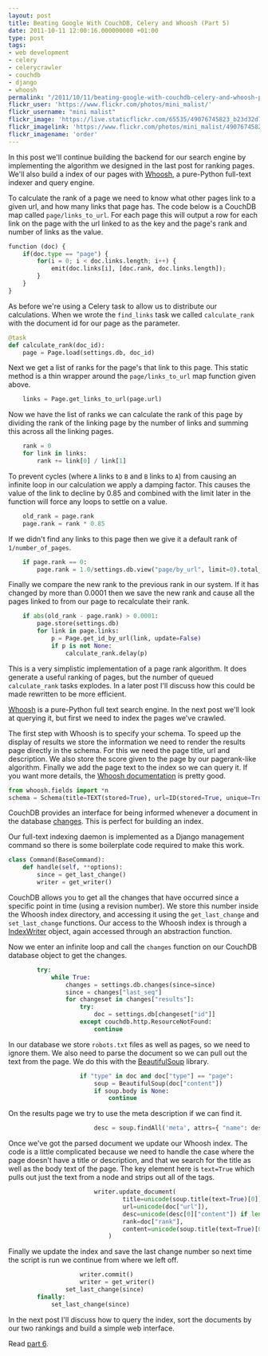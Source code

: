```yaml
---
layout: post
title: Beating Google With CouchDB, Celery and Whoosh (Part 5)
date: 2011-10-11 12:00:16.000000000 +01:00
type: post
tags:
- web development
- celery
- celerycrawler
- couchdb
- django
- whoosh
permalink: "/2011/10/11/beating-google-with-couchdb-celery-and-whoosh-part-5/"
flickr_user: 'https://www.flickr.com/photos/mini_malist/'
flickr_username: "mini malist"
flickr_image: 'https://live.staticflickr.com/65535/49076745823_b23d32d76c_w.jpg'
flickr_imagelink: 'https://www.flickr.com/photos/mini_malist/49076745823/'
flickr_imagename: 'order'
---
```

In this post we'll continue building the backend for our search engine by implementing the algorithm we
designed in the last post for ranking pages. We'll also build a index of our pages with
[Whoosh](https://bitbucket.org/mchaput/whoosh/wiki/Home), a pure-Python full-text indexer and
query engine.

To calculate the rank of a page we need to know what other pages link to a given url, and how many links that
page has. The code below is a CouchDB map called `page/links_to_url`. For each page this will output a
row for each link on the page with the url linked to as the key and the page's rank and number of links as the
value.

```python
function (doc) {
    if(doc.type == "page") {
        for(i = 0; i < doc.links.length; i++) {
            emit(doc.links[i], [doc.rank, doc.links.length]);
        }
    }
}
```

As before we're using a Celery task to allow us to distribute our calculations. When we wrote the
`find_links` task we called `calculate_rank` with the document id for our page as the parameter.

```python
@task
def calculate_rank(doc_id):
    page = Page.load(settings.db, doc_id)
```

Next we get a list of ranks for the page's that link to this page. This static method is a thin wrapper around
the `page/links_to_url` map function given above.

```python
    links = Page.get_links_to_url(page.url)
```

Now we have the list of ranks we can calculate the rank of this page by dividing the rank of the linking page
by the number of links and summing this across all the linking pages.

```python
    rank = 0
    for link in links:
        rank += link[0] / link[1]
```

To prevent cycles (where `A` links to `B` and `B` links to `A`) from causing an
infinite loop in our calculation we apply a damping factor. This causes the value of the link to decline by
0.85 and combined with the limit later in the function will force any loops to settle on a value.

```python
    old_rank = page.rank
    page.rank = rank * 0.85
```

If we didn't find any links to this page then we give it a default rank of `1/number_of_pages`.

```python
    if page.rank == 0:
        page.rank = 1.0/settings.db.view("page/by_url", limit=0).total_rows
```

Finally we compare the new rank to the previous rank in our system. If it has changed by more than 0.0001 then
we save the new rank and cause all the pages linked to from our page to recalculate their rank.

```python
    if abs(old_rank - page.rank) > 0.0001:
        page.store(settings.db)
        for link in page.links:
            p = Page.get_id_by_url(link, update=False)
            if p is not None:
                calculate_rank.delay(p)
```

This is a very simplistic implementation of a page rank algorithm. It does generate a useful ranking of pages,
but the number of queued `calculate_rank` tasks explodes. In a later post I'll discuss how this could
be made rewritten to be more efficient.

[Whoosh](https://bitbucket.org/mchaput/whoosh/wiki/Home) is a pure-Python full text search engine.
In the next post we'll look at querying it, but first we need to index the pages we've crawled.

The first step with Whoosh is to specify your schema. To speed up the display of results we store the
information we need to render the results page directly in the schema. For this we need the page title, url
and description. We also store the score given to the page by our pagerank-like algorithm. Finally we add
the page text to the index so we can query it. If you want more details, the
[Whoosh documentation](http://packages.python.org/Whoosh/) is pretty good.

```python
from whoosh.fields import *n
schema = Schema(title=TEXT(stored=True), url=ID(stored=True, unique=True), desc=ID(stored=True), rank=NUMERIC(stored=True, type=float), content=TEXT)
```

CouchDB provides an interface for being informed whenever a document in the database
[changes](http://guide.couchdb.org/draft/notifications.html). This is perfect for building an
index.

Our full-text indexing daemon is implemented as a Django management command so there is some boilerplate code
required to make this work.

```python
class Command(BaseCommand):
    def handle(self, **options):
        since = get_last_change()
        writer = get_writer()
```

CouchDB allows you to get all the changes that have occurred since a specific point in time (using a revision
number). We store this number inside the Whoosh index directory, and accessing it using the
`get_last_change` and `set_last_change` functions. Our access to the Whoosh index is through a
[IndexWriter](http://packages.python.org/Whoosh/quickstart.html#the-indexwriter-object) object,
again accessed through an abstraction function.

Now we enter an infinite loop and call the `changes` function on our CouchDB database object to get
the changes.

```python
        try:
            while True:
                changes = settings.db.changes(since=since)
                since = changes["last_seq"]
                for changeset in changes["results"]:
                    try:
                        doc = settings.db[changeset["id"]]
                    except couchdb.http.ResourceNotFound:
                        continue
```

In our database we store `robots.txt` files as well as pages, so we need to ignore them. We also need
to parse the document so we can pull out the text from the page. We do this with the
[BeautifulSoup](http://www.crummy.com/software/BeautifulSoup/) library.

```python
                    if "type" in doc and doc["type"] == "page":
                        soup = BeautifulSoup(doc["content"])
                        if soup.body is None:
                            continue
```

On the results page we try to use the meta description if we can find it.

```python
                        desc = soup.findAll('meta', attrs={ "name": desc_re })
```

Once we've got the parsed document we update our Whoosh index. The code is a little complicated because we
need to handle the case where the page doesn't have a title or description, and that we search for the title
as well as the body text of the page. The key element here is `text=True` which pulls out just the
text from a node and strips out all of the tags.

```python
                        writer.update_document(
                                title=unicode(soup.title(text=True)[0]) if soup.title is not None and len(soup.title(text=True)) > 0 else doc["url"],
                                url=unicode(doc["url"]),
                                desc=unicode(desc[0]["content"]) if len(desc) > 0 and desc[0]["content"] is not None else u"",
                                rank=doc["rank"],
                                content=unicode(soup.title(text=True)[0] + "\n" + doc["url"] + "\n" + "".join(soup.body(text=True)))
                            )
```

Finally we update the index and save the last change number so next time the script is run we continue from
where we left off.

```python
                    writer.commit()
                    writer = get_writer()
                set_last_change(since)
        finally:
            set_last_change(since)
```

In the next post I'll discuss how to query the index, sort the documents by our two rankings and build a
simple web interface.

Read [part 6](/2011/10/13/beating-google-with-couchdb-celery-and-whoosh-part-6/).
